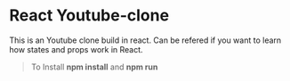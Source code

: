 # React Youtube-clone
This is an Youtube clone build in react. Can be refered if you want to learn how states and props work in React. 

> To Install **npm install** and **npm run**
